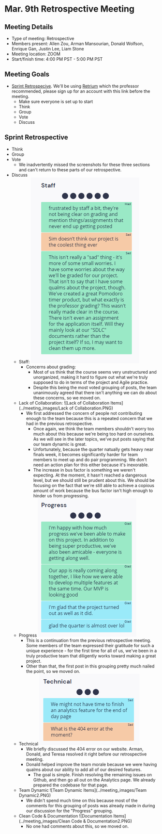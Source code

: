 # Mar. 9th Retrospective Meeting

## Meeting Details

- Type of meeting: Retrospective
- Members present: Allen Zou, Arman Mansourian, Donald Wolfson, Enrique Gan, Justin Lee, Liam Stone
- Meeting location: ZOOM
- Start/finish time: 4:00 PM PST - 5:00 PM PST

## Meeting Goals

- [Sprint Retrospecive](https://canvas.ucsd.edu/courses/21783/assignments/259323). We'll be using [Retrium](https://app.retrium.com/team-room/22324a23-ea71-488d-aecc-a4c75f1d44ef?utm_campaign=team-room-invite&utm_content=link-invite&utm_invitedby=rrn%3Auser%3A28e36b15-2a03-4ec6-b803-d76436872c62&utm_medium=own-referral&utm_source=retrium) which the professor recommended, please sign up for an account with this link before the meeting.
  - Make sure everyone is set up to start
  - Think
  - Group
  - Vote
  - Discuss

## Sprint Retrospective

- Think
- Group
- Vote
  - We inadvertently missed the screenshots for these three sections and can't return to these parts of our retrospective.
- Discuss
  - Staff:
  ![Staff Items](../meeting_images/Staff2.PNG)
    - Concerns about grading:
      - Most of us think that the course seems very unstructured and unorganized, making it hard to figure out what we're truly supposed to do in terms of the project and Agile practice.
      - Despite this being the most voted grouping of posts, the team unanimously agreed that there isn't anything we can do about these concerns, so we moved on.
  - Lack of Collaboration:
  ![Lack of Collaboration Items](../meeting_images/Lack of Collaboration.PNG)
    - We first addressed the concern of people not contributing enough to the team because this is a repeated concern that we had in the previous retrospective.
      - Once again, we think the team members shouldn't worry too much about this because we're being too hard on ourselves. As we will see in the later topics, we've put posts saying that our team dynamic is great.
      - Unfortunately, because the quarter natually gets heavy near finals week, it becomes significantly harder for team members to meet up and do pair programming. We don't need an action plan for this either because it's inexorable.
      - The increase in bus factor is something we weren't expecting. At the moment, it hasn't reached a dangerous level, but we should still be prudent about this. We should be focusing on the fact that we're still able to achieve a copious amount of work because the bus factor isn't high enough to hinder us from progressing.
  - Progress
  ![Progress Items](../meeting_images/Progress2.PNG)
    - This is a continuation from the previous retrospective meeting. Some members of the team expressed their gratitude for such a unique experience - for the first time for all of us, we've been in a truly productive team that diligently works toward making a great project.
    - Other than that, the first post in this grouping pretty much nailed the point, so we moved on.
  - Technical
  ![Technical Items](../meeting_images/Technical2.PNG)
    - We briefly discussed the 404 error on our website. Arman, Donald, and Teresa resolved it right before our retrospective meeting.
    - Donald helped improve the team morale because we were having qualms about our ability to add all of our desired features.
      - The goal is simple. Finish resolving the remaining issues on Github, and then go all out on the Analytics page. We already prepared the codebase for that page.
  - Team Dynamic
  ![Team Dynamic Items](../meeting_images/Team Dynamic2.PNG)
    - We didn't spend much time on this because most of the comments for this grouping of posts was already made in during our discussion for the "Progress" grouping.
  - Clean Code & Documentation
  ![Documentation Items](../meeting_images/Clean Code & Documentation2.PNG)
    - No one had comments about this, so we moved on.
